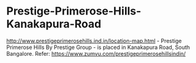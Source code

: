# Prestige-Primerose-Hills-Kanakapura-Road
http://www.prestigeprimerosehills.ind.in/location-map.html - Prestige Primerose Hills By Prestige Group -  is placed in Kanakapura Road, South Bangalore.
Refer:  https://www.zumvu.com/prestigeprimerosehillsindin/
